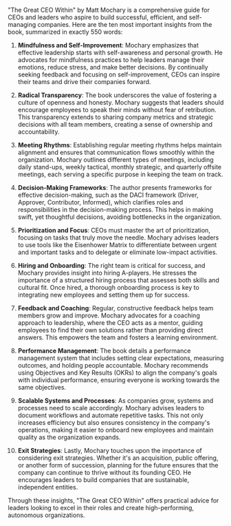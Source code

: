 "The Great CEO Within" by Matt Mochary is a comprehensive guide for CEOs and leaders who aspire to build successful, efficient, and self-managing companies. Here are the ten most important insights from the book, summarized in exactly 550 words:

1. **Mindfulness and Self-Improvement**: Mochary emphasizes that effective leadership starts with self-awareness and personal growth. He advocates for mindfulness practices to help leaders manage their emotions, reduce stress, and make better decisions. By continually seeking feedback and focusing on self-improvement, CEOs can inspire their teams and drive their companies forward.

2. **Radical Transparency**: The book underscores the value of fostering a culture of openness and honesty. Mochary suggests that leaders should encourage employees to speak their minds without fear of retribution. This transparency extends to sharing company metrics and strategic decisions with all team members, creating a sense of ownership and accountability.

3. **Meeting Rhythms**: Establishing regular meeting rhythms helps maintain alignment and ensures that communication flows smoothly within the organization. Mochary outlines different types of meetings, including daily stand-ups, weekly tactical, monthly strategic, and quarterly offsite meetings, each serving a specific purpose in keeping the team on track.

4. **Decision-Making Frameworks**: The author presents frameworks for effective decision-making, such as the DACI framework (Driver, Approver, Contributor, Informed), which clarifies roles and responsibilities in the decision-making process. This helps in making swift, yet thoughtful decisions, avoiding bottlenecks in the organization.

5. **Prioritization and Focus**: CEOs must master the art of prioritization, focusing on tasks that truly move the needle. Mochary advises leaders to use tools like the Eisenhower Matrix to differentiate between urgent and important tasks and to delegate or eliminate low-impact activities.

6. **Hiring and Onboarding**: The right team is critical for success, and Mochary provides insight into hiring A-players. He stresses the importance of a structured hiring process that assesses both skills and cultural fit. Once hired, a thorough onboarding process is key to integrating new employees and setting them up for success.

7. **Feedback and Coaching**: Regular, constructive feedback helps team members grow and improve. Mochary advocates for a coaching approach to leadership, where the CEO acts as a mentor, guiding employees to find their own solutions rather than providing direct answers. This empowers the team and fosters a learning environment.

8. **Performance Management**: The book details a performance management system that includes setting clear expectations, measuring outcomes, and holding people accountable. Mochary recommends using Objectives and Key Results (OKRs) to align the company's goals with individual performance, ensuring everyone is working towards the same objectives.

9. **Scalable Systems and Processes**: As companies grow, systems and processes need to scale accordingly. Mochary advises leaders to document workflows and automate repetitive tasks. This not only increases efficiency but also ensures consistency in the company's operations, making it easier to onboard new employees and maintain quality as the organization expands.

10. **Exit Strategies**: Lastly, Mochary touches upon the importance of considering exit strategies. Whether it's an acquisition, public offering, or another form of succession, planning for the future ensures that the company can continue to thrive without its founding CEO. He encourages leaders to build companies that are sustainable, independent entities.

Through these insights, "The Great CEO Within" offers practical advice for leaders looking to excel in their roles and create high-performing, autonomous organizations.
